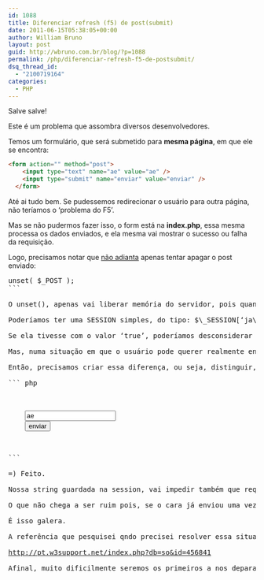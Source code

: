 ```yaml
---
id: 1088
title: Diferenciar refresh (f5) de post(submit)
date: 2011-06-15T05:38:05+00:00
author: William Bruno
layout: post
guid: http://wbruno.com.br/blog/?p=1088
permalink: /php/diferenciar-refresh-f5-de-postsubmit/
dsq_thread_id:
  - "2100719164"
categories:
  - PHP
---
```

Salve salve!

Este é um problema que assombra diversos desenvolvedores.
  
Temos um formulário, que será submetido para **mesma página**, em que ele se encontra:
  
<!--more-->

``` html
<form action="" method="post">
    <input type="text" name="ae" value="ae" />
    <input type="submit" name="enviar" value="enviar" />
  </form>
```

Até ai tudo bem. Se pudessemos redirecionar o usuário para outra página, não teríamos o &#8216;problema do F5&#8217;.
  
Mas se não pudermos fazer isso, o form está na **index.php**, essa mesma processa os dados enviados, e ela mesma vai mostrar o sucesso ou falha da requisição.

Logo, precisamos notar que <u>não adianta</u> apenas tentar apagar o post enviado:

<pre name="code" class="php">unset( $_POST );
```

O unset(), apenas vai liberar memória do servidor, pois quando o usuário apertar F5, quem vai enviar o POST novamente, é o navegador.

Poderíamos ter uma SESSION simples, do tipo: $\_SESSION[&#8216;ja\_enviado&#8217;];
  
Se ela tivesse com o valor &#8216;true&#8217;, poderíamos desconsiderar a requisição.

Mas, numa situação em que o usuário pode querer realmente enviar novamente o formulário(via submit), essa &#8216;ja_enviou&#8217; não resolve a questão. Não existe nenhuma diferença nos cabeçalhos da requisição, entre um submit via form, e um refresh que reenvia um submit.

Então, precisamos criar essa diferença, ou seja, distinguir, se a requisição atual, é a mesma da vez passada ou não.

``` php
<?php
  session_start();
  
  if( $_SERVER['REQUEST_METHOD']=='POST' )
  {
    $request = md5( implode( $_POST ) );
    
    if( isset( $_SESSION['last_request'] ) && $_SESSION['last_request']== $request )
    {
      echo 'refresh';
    }
    else
    {
      $_SESSION['last_request']  = $request;
      echo 'post';
    }
  }
?>
  <form action="" method="post">
    <input type="text" name="ae" value="ae" />
    <input type="submit" name="enviar" value="enviar" />
  </form>
```

=) Feito.
  
Nossa string guardada na session, vai impedir também que requisições iguais sejam enviadas(mesmo que ambas via submit).
  
O que não chega a ser ruim pois, se o cara já enviou uma vez, e sei lá, gravamos no banco, não tem sentido reescrevermos o mesmo dado de novo no banco, sendo que ele já está lá.

É isso galera.
  
A referência que pesquisei qndo precisei resolver essa situação está aqui:
  
<a href="http://pt.w3support.net/index.php?db=so&#038;id=456841" target="_blank">http://pt.w3support.net/index.php?db=so&id=456841</a>

Afinal, muito dificilmente seremos os primeiros a nos deparar com uma _&#8216;situação problema&#8217;_. E já que é assim, provavelmente alguém já o tenha solucionado. Fica a dica: pesquisem! =)